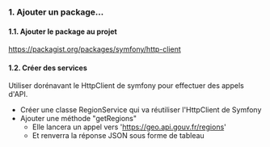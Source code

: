 
### 1. Ajouter un package...

#### 1.1. Ajouter le package au projet

https://packagist.org/packages/symfony/http-client

#### 1.2. Créer des services

Utiliser dorénavant le HttpClient de symfony pour effectuer des appels d'API.

- Créer une classe RegionService qui va réutiliser l'HttpClient de Symfony
- Ajouter une méthode "getRegions"
  - Elle lancera un appel vers 'https://geo.api.gouv.fr/regions'
  - Et renverra la réponse JSON sous forme de tableau
